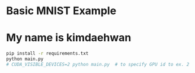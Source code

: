 # Basic MNIST Example
# My name is kimdaehwan
```bash
pip install -r requirements.txt
python main.py
# CUDA_VISIBLE_DEVICES=2 python main.py  # to specify GPU id to ex. 2
```
